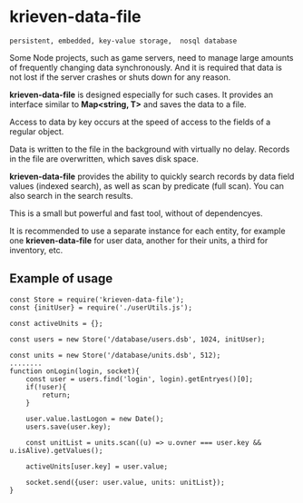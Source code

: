 # krieven-data-file
    persistent, embedded, key-value storage,  nosql database

Some Node projects, such as game servers, need to manage large amounts of frequently changing data synchronously. And it is required that data is not lost if the server crashes or shuts down for any reason.

**krieven-data-file** is designed especially for such cases. It provides an interface similar to **Map<string, T>** and saves the data to a file.

Access to data by key occurs at the speed of access to the fields of a regular object.

Data is written to the file in the background with virtually no delay. Records in the file are overwritten, which saves disk space.

**krieven-data-file** provides the ability to quickly search records by data field values ​​(indexed search), as well as scan by predicate (full scan). You can also search in the search results.

This is a small but powerful and fast tool, without of dependencyes.

It is recommended to use a separate instance for each entity, for example one **krieven-data-file** for user data, another for their units, a third for inventory, etc.

## Example of usage


    const Store = require('krieven-data-file');
    const {initUser} = require('./userUtils.js');

    const activeUnits = {};

    const users = new Store('/database/users.dsb', 1024, initUser);

    const units = new Store('/database/units.dsb', 512);
    ........
    function onLogin(login, socket){
        const user = users.find('login', login).getEntryes()[0];
        if(!user){
            return;
        }

        user.value.lastLogon = new Date();
        users.save(user.key);

        const unitList = units.scan((u) => u.ovner === user.key && u.isAlive).getValues();

        activeUnits[user.key] = user.value;

        socket.send({user: user.value, units: unitList});
    }



